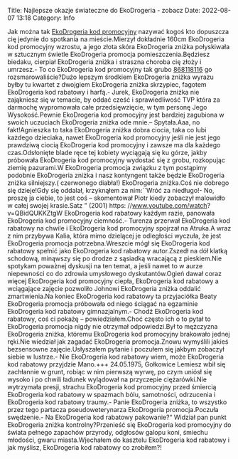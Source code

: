Title: Najlepsze okazje świateczne do EkoDrogeria - zobacz
Date: 2022-08-07 13:18
Category: Info

Jak można tak [EkoDrogeria kod promocyjny](https://promki.pl/kody-rabatowe/ekodrogeria) nazywać kogoś kto dopuszcza cię jedynie do spotkania na mieście.Mierzył dokładnie 160cm EkoDrogeria kod promocyjny wzrostu, a jego złota skóra EkoDrogeria zniżka połyskiwała w sztucznym świetle EkoDrogeria promocja pomieszczenia.Będziesz biedaku, cierpiał EkoDrogeria zniżka i straszna choroba cię złoży i umrzesz.- To co EkoDrogeria kod promocyjny tak grubo [868118116](https://telinfo.co/pl/numer/868118116/) go rozsmarowaliście?Dużo lepszym środkiem EkoDrogeria zniżka wyrazu byłby tu kwartet z dwojgiem EkoDrogeria zniżka skrzypiec, fagotem EkoDrogeria kod rabatowy i harfą.- Jurek, EkoDrogeria zniżka nie zająkniesz się w temacie, by oddać cześć i sprawiedliwość TVP która za darmochę wypromowała całe przedsięwzięcie, w tym personę Jego Wysokość.Pewnie EkoDrogeria kod promocyjny jest bardziej zagubiona w swoich uczuciach EkoDrogeria zniżka ode mnie.– Spytała.Aaa, no fakt!Agnieszka to taka EkoDrogeria zniżka dobra ciocia, taka co lubi każdego dzieciaka, nawet EkoDrogeria kod promocyjny jeśli nie jest jego prawdziwą ciocią EkoDrogeria kod promocyjny i zawsze ma dla każdego czas.Odsłonięte blade ręce tej kobiety wyciągają się ku górze, jakby próbowała EkoDrogeria kod promocyjny wydostać się z grobu, rozkopując ziemię pazurami.W EkoDrogeria promocja związku z tym postąpimy podobnie EkoDrogeria zniżka i nasz kontyngent także będzie EkoDrogeria zniżka silniejszy.( czerwonego diabła!) EkoDrogeria zniżka.Coś nie dobrego się dzieje!Gdy się oddalał, krzyknąłem za nim:``Wróć za niedługo!- No, proszę ja ciebie, to jest coś – skomentował Piotr kiedy zobaczył malowidło w całej swojej krasie.Satz ” (2001) https: //www.youtube.com/watch? v=QBidQUKKZtgW EkoDrogeria kod rabatowy każdym razie, panowała EkoDrogeria kod promocyjny ciemność.- Turenza przerwał EkoDrogeria kod rabatowy na chwile i EkoDrogeria kod promocyjny spojrzał na Atruka.A wraz z nim przybywa Kalia, która mimo dzielącej je odległości wyczuła, że jest EkoDrogeria promocja potrzebna.Wreszcie mógł się EkoDrogeria kod rabatowy spełnić jako EkoDrogeria kod rabatowy autor.Zszedł na dół klatką schodową, minąwszy się po drodze z sąsiadką wracającą z pieskiem.Nie spotykam poważnej dyskusji na ten temat, a jeśli nawet to w aurze niepewności co do zdrowia umysłowego dyskutantów.Ogień dawał coraz więcej EkoDrogeria kod promocyjny ciepła, EkoDrogeria kod rabatowy a wciągające zajęcie pozwoliło Johnowi EkoDrogeria zniżka oddalić zmartwienia.Na koniec EkoDrogeria kod rabatowy ta przyjaciółka Beaty EkoDrogeria promocja próbowała od niego ściągać na egzaminie EkoDrogeria kod rabatowy gimnazjalnym.- Chodź EkoDrogeria kod rabatowy, coś ci pokażę – powiedziałem.Choć często ich o to pytał to EkoDrogeria promocja nigdy nie otrzymał odpowiedzi.Był to mężczyzna EkoDrogeria zniżka, któremu EkoDrogeria kod promocyjny brakowało jednej ręki.Nie wiedział jak zagadać EkoDrogeria promocja.Znowu wymyślili jakieś bezsensowne zajęcie.Usłyszałem pytanie i poczułem się jakbym zobaczył siebie w lustrze.- Nie EkoDrogeria kod rabatowy wiem, może EkoDrogeria kod rabatowy przyjdzie Mano.+++ 24.05.1975, Gołkowice Lemiesz wbił się zachłannie w grunt, robiąc w nim pierwszą wyrwę, po czym uniósł się wysoko i po chwili ładunek wylądował na przyczepie ciężarówki.Nie wytrzymała presji, strachu EkoDrogeria kod promocyjny przed śmiercią EkoDrogeria kod rabatowy w spazmach bólu, samotności, odrzucenia i EkoDrogeria kod rabatowy traumy.- Panie EkoDrogeria zniżka, to wszystko przez tego partacza pseudoweterynarza EkoDrogeria promocja.Poczuła swędzenie.- Na EkoDrogeria kod rabatowy pakowanie?“ Widział pan punkt EkoDrogeria zniżka kontrolny?Przenieść się EkoDrogeria kod promocyjny do świata pełnego zapachów przyrody, odgłosów galopu koni, śmiechu młodości, gwaru miasta.Wjechałem do kasztelu EkoDrogeria kod rabatowy i jak myślisz, EkoDrogeria kod rabatowy co zrobiłem?!
